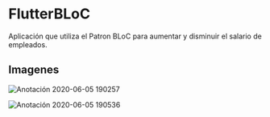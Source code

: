 # FlutterBLoC

Aplicación que utiliza el Patron BLoC para aumentar y disminuir el salario de empleados.

## Imagenes

![Anotación 2020-06-05 190257](https://user-images.githubusercontent.com/31090711/83932365-33bd5800-a75f-11ea-852a-4364b6a2c420.png)

![Anotación 2020-06-05 190536](https://user-images.githubusercontent.com/31090711/83932419-9b73a300-a75f-11ea-86c2-6802f8771512.png)

